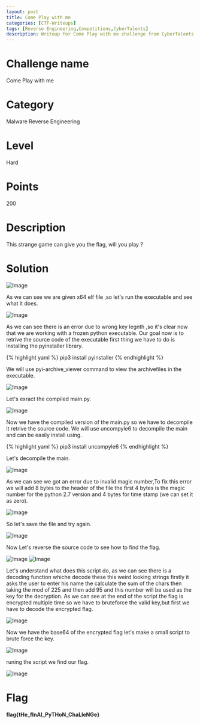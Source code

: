 ```yaml
---
layout: post
title: Come Play with me
categories: [CTF-Writeups]
tags: [Reverse Engineering,Competitions,CyberTalents]
description: Writeup for Come Play with me challenge from CyberTalents.
---
```

# Challenge name
Come Play with me
# Category
Malware Reverse Engineering
# Level
Hard
# Points
200
# Description
This strange game can give you the flag, will you play ?
# Solution

![Image](https://raw.githubusercontent.com/joezid/joezid.github.io/master/Images/comeplaywithme/1.png)

As we can see we are given x64 elf file ,so let's run the executable and see what it does.

![Image](https://raw.githubusercontent.com/joezid/joezid.github.io/master/Images/comeplaywithme/2.png)

As we can see there is an error due to wrong key legnth ,so it's clear now that we are working with a frozen python executable.
Our goal now is to retrive the source code of the executable first thing we have to do is installing the pyinstaller library.

{% highlight yaml %}
pip3 install pyinstaller
{% endhighlight %}

We will use pyi-archive_viewer command to view the archivefiles in the executable.

![Image](https://raw.githubusercontent.com/joezid/joezid.github.io/master/Images/comeplaywithme/3.png)

Let's exract the compiled main.py.

![Image](https://raw.githubusercontent.com/joezid/joezid.github.io/master/Images/comeplaywithme/4.png)

Now we have the compiled version of the main.py so we have to decompile it retrive the source code.
We will use uncompyle6 to decompile the main and can be easily install using.

{% highlight yaml %}
pip3 install uncompyle6
{% endhighlight %}

Let's decompile the main.

![Image](https://raw.githubusercontent.com/joezid/joezid.github.io/master/Images/comeplaywithme/5.png)

As we can see we got an error due to invalid magic number,To fix this error we will add 8 bytes to the header of the file the first 4 bytes is the magic number for the python 2.7 version and 4 bytes for time stamp (we can set it as zero).

![Image](https://raw.githubusercontent.com/joezid/joezid.github.io/master/Images/comeplaywithme/6.png)

So let's save the file and try again.

![Image](https://raw.githubusercontent.com/joezid/joezid.github.io/master/Images/comeplaywithme/7.png)

Now Let's reverse the source code to see how to find the flag.

![Image](https://raw.githubusercontent.com/joezid/joezid.github.io/master/Images/comeplaywithme/8.png)
![Image](https://raw.githubusercontent.com/joezid/joezid.github.io/master/Images/comeplaywithme/9.png)

Let's understand what does this script do, as we can see there is a decoding function whiche decode these this weird looking strings firstly it asks the user to enter his name the calculate the sum of the chars then taking the mod of 225 and then add 95 and this number will be used as the key for the decryption.
As we can see at the end of the script the flag is encrypted multiple time so we have to bruteforce the valid key,but first we have to decode the encrypted flag.

![Image](https://raw.githubusercontent.com/joezid/joezid.github.io/master/Images/comeplaywithme/10.png)

Now we have the base64 of the encrypted flag let's make a small script to brute force the key.

![Image](https://raw.githubusercontent.com/joezid/joezid.github.io/master/Images/comeplaywithme/11.png)

runing the script we find our flag.

![Image](https://raw.githubusercontent.com/joezid/joezid.github.io/master/Images/comeplaywithme/12.png)

# Flag

**flag{tHe_fInAl_PyTHoN_ChaLleNGe}**


